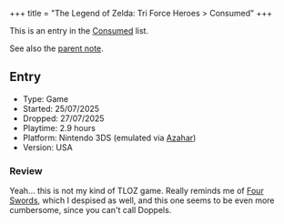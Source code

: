 +++
title = "The Legend of Zelda: Tri Force Heroes > Consumed"
+++

This is an entry in the [Consumed](@/notes/Consumption/Consumed.md) list.

See also the [parent note](@/notes/The_Legend_of_Zelda_Tri_Force_Heroes/_index.md).

## Entry

- Type: Game
- Started: 25/07/2025
- Dropped: 27/07/2025
- Playtime: 2.9 hours
- Platform: Nintendo 3DS (emulated via [Azahar](@/notes/Azahar.md))
- Version: USA

### Review

Yeah... this is not my kind of TLOZ game. Really reminds me of [Four Swords](@/notes/The_Legend_of_Zelda_Four_Swords_Anniversary_Edition/_index.md), which I despised as well, and this one seems to be even more cumbersome, since you can't call Doppels.
